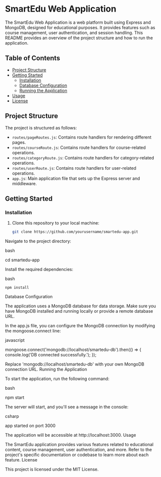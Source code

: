 # SmartEdu Web Application

The SmartEdu Web Application is a web platform built using Express and MongoDB, designed for educational purposes. It provides features such as course management, user authentication, and session handling. This README provides an overview of the project structure and how to run the application.

## Table of Contents

- [Project Structure](#project-structure)
- [Getting Started](#getting-started)
  - [Installation](#installation)
  - [Database Configuration](#database-configuration)
  - [Running the Application](#running-the-application)
- [Usage](#usage)
- [License](#license)

## Project Structure

The project is structured as follows:

- `routes/pageRoutes.js`: Contains route handlers for rendering different pages.
- `routes/courseRoute.js`: Contains route handlers for course-related operations.
- `routes/categoryRoute.js`: Contains route handlers for category-related operations.
- `routes/userRoute.js`: Contains route handlers for user-related operations.
- `app.js`: Main application file that sets up the Express server and middleware.

## Getting Started

### Installation

1. Clone this repository to your local machine:

   ```bash
   git clone https://github.com/yourusername/smartedu-app.git
Navigate to the project directory:

bash

cd smartedu-app

Install the required dependencies:

bash

    npm install

Database Configuration

The application uses a MongoDB database for data storage. Make sure you have MongoDB installed and running locally or provide a remote database URL.

In the app.js file, you can configure the MongoDB connection by modifying the mongoose.connect line:

javascript

mongoose.connect('mongodb://localhost/smartedu-db').then(() => {
    console.log('DB connected successfully.');
});

Replace 'mongodb://localhost/smartedu-db' with your own MongoDB connection URL.
Running the Application

To start the application, run the following command:

bash

npm start

The server will start, and you'll see a message in the console:

csharp

app started on port 3000

The application will be accessible at http://localhost:3000.
Usage

The SmartEdu application provides various features related to educational content, course management, user authentication, and more. Refer to the project's specific documentation or codebase to learn more about each feature.
License

This project is licensed under the MIT License.
